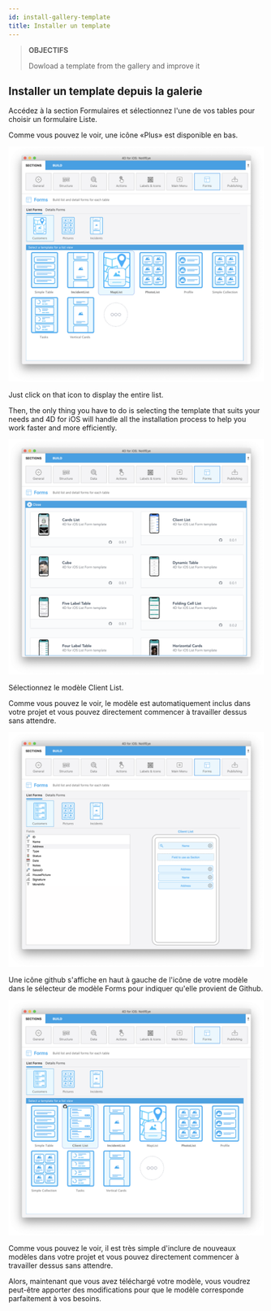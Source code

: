 ```yaml
---
id: install-gallery-template
title: Installer un template
---
```


> **OBJECTIFS**
> 
> Dowload a template from the gallery and improve it

## Installer un template depuis la galerie

Accédez à la section Formulaires et sélectionnez l'une de vos tables pour choisir un formulaire Liste.

Comme vous pouvez le voir, une icône «Plus» est disponible en bas.

![More template button](img/Forms-more-button.png)

Just click on that icon to display the entire list.

Then, the only thing you have to do is selecting the template that suits your needs and 4D for iOS will handle all the installation process to help you work faster and more efficiently.

![Template picker more button](img/Forms-template-gallery.png)

Sélectionnez le modèle Client List.

Comme vous pouvez le voir, le modèle est automatiquement inclus dans votre projet et vous pouvez directement commencer à travailler dessus sans attendre.

![Add template from gallery](img/use-template.png)

Une icône github s'affiche en haut à gauche de l'icône de votre modèle dans le sélecteur de modèle Forms pour indiquer qu'elle provient de Github.

![Add template from gallery](img/indicator-template-github.png)

Comme vous pouvez le voir, il est très simple d'inclure de nouveaux modèles dans votre projet et vous pouvez directement commencer à travailler dessus sans attendre.

Alors, maintenant que vous avez téléchargé votre modèle, vous voudrez peut-être apporter des modifications pour que le modèle corresponde parfaitement à vos besoins.






